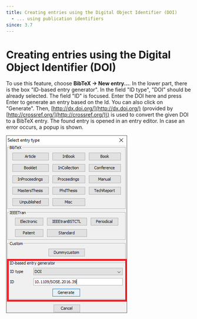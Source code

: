 ```yaml
---
title: Creating entries using the Digital Object Identifier (DOI)
  - ... using publication identifiers
since: 3.7
---
```


# Creating entries using the Digital Object Identifier \(DOI\)

To use this feature, choose **BibTeX → New entry...**. In the lower part, there is the box "ID-based entry generator". In the field "ID type", "DOI" should be already selected. The field "ID" is focused. Enter the DOI here and press Enter to generate an entry based on the Id. You can also click on "Generate". Then, [http://dx.doi.org/](http://dx.doi.org/) \(provided by [http://crossref.org/](http://crossref.org/)\) is used to convert the given DOI to a BibTeX entry. The found entry is opened in an entry editor. In case an error occurs, a popup is shown.

![Screenshot of new entry dialog](../../.gitbook/assets/newentrychoosetype-idgeneratorhighlighted.png)

